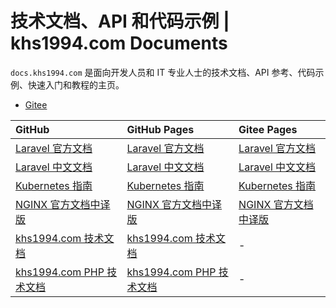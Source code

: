 # 技术文档、API 和代码示例 | khs1994.com Documents

`docs.khs1994.com` 是面向开发人员和 IT 专业人士的技术文档、API 参考、代码示例、快速入门和教程的主页。

* [Gitee](https://khs1994-website.gitee.io/)

| GitHub    | GitHub Pages     | Gitee Pages     |
| :------------- | :------------- | :----------- |
|   [Laravel 官方文档](https://github.com/khs1994-website/laravel-docs.us-en) | [Laravel 官方文档](https://docs.khs1994.com/laravel-docs.us-en) | [Laravel 官方文档](https://khs1994-website.gitee.io/laravel-docs.us-en) |
|   [Laravel 中文文档](https://github.com/khs1994-website/laravel-docs.zh-cn) |  [Laravel 中文文档](https://docs.khs1994.com/laravel-docs.zh-cn) | [Laravel 中文文档](https://khs1994-website.gitee.io/laravel-docs.zh-cn) |
|   [Kubernetes 指南](https://github.com/khs1994-website/kubernetes-docs.zh-cn) | [Kubernetes 指南](https://docs.khs1994.com/kubernetes-docs.zh-cn) | [Kubernetes 指南](http://khs1994-website.gitee.io/kubernetes/) |
|   [NGINX 官方文档中译版](https://github.com/khs1994-website/nginx-docs.zh-cn) | [NGINX 官方文档中译版](https://docs.khs1994.com/nginx-docs.zh-cn) | [NGINX 官方文档中译版](https://khs1994-website.gitee.io/nginx-docs.zh-cn/) |
|   [khs1994.com 技术文档](https://github.com/khs1994-website/docs) | [khs1994.com 技术文档](https://docs.khs1994.com/docs/) | - |
|   [khs1994.com PHP 技术文档](https://github.com/khs1994-website/php-docs) | [khs1994.com PHP 技术文档](https://docs.khs1994.com/php-docs/) | - |
